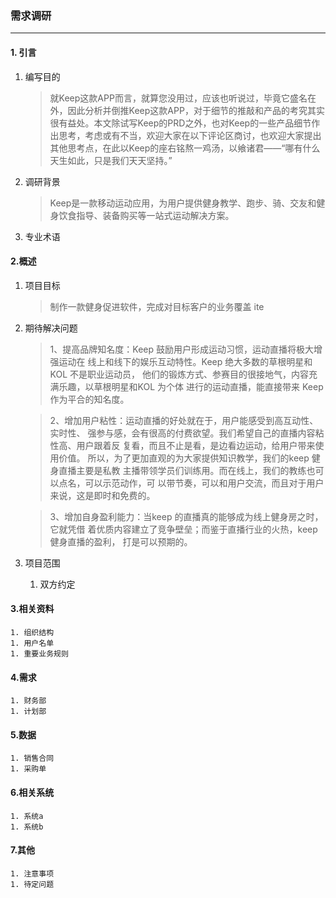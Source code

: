 ### 需求调研

---

####  1. 引言

 1. 编写目的

    > 就Keep这款APP而言，就算您没用过，应该也听说过，毕竟它盛名在外，因此分析并倒推Keep这款APP，对于细节的推敲和产品的考究其实很有益处。本文除试写Keep的PRD之外，也对Keep的一些产品细节作出思考，考虑或有不当，欢迎大家在以下评论区商讨，也欢迎大家提出其他思考点，在此以Keep的座右铭熬一鸡汤，以飨诸君——“哪有什么天生如此，只是我们天天坚持。”

 2. 调研背景

    > Keep是一款移动运动应用，为用户提供健身教学、跑步、骑、交友和健身饮食指导、装备购买等一站式运动解决方案。

 3. 专业术语

#### 2.概述

 1. 项目目标

    > 制作一款健身促进软件，完成对目标客户的业务覆盖 ite

 2. 期待解决问题

    > 1、提高品牌知名度：Keep 鼓励用户形成运动习惯，运动直播将极大增强运动在
    > 线上和线下的娱乐互动特性。Keep 绝大多数的草根明星和KOL 不是职业运动员，
    > 他们的锻炼方式、参赛目的很接地气，内容充满乐趣，以草根明星和KOL 为个体
    > 进行的运动直播，能直接带来 Keep 作为平合的知名度。

    > 2、增加用户粘性：运动直播的好处就在于，用户能感受到高互动性、实时性、
    > 强参与感，会有很高的付费欲望。我们希望自己的直播内容粘性高、用户跟着反
    > 复看，而且不止是看，是边看边运动，给用户带来使用价值。
    > 所以，为了更加直观的为大家提供知识教学，我们的keep 健身直播主要是私教
    > 主播带领学员们训练用。而在线上，我们的教练也可以点名，可以示范动作，可
    > 以带节奏，可以和用户交流，而且对于用户来说，这是即时和免费的。

    > 3、增加自身盈利能力：当keep 的直播真的能够成为线上健身房之时，它就凭借
    > 着优质内容建立了竞争壁垒；而鉴于直播行业的火热，keep 健身直播的盈利，
    > 打是可以预期的。

 3. 项目范围

	1. 双方约定

#### 3.相关资料

	1. 组织结构
	1. 用户名单
	1. 重要业务规则

#### 4.需求

	1. 财务部
	1. 计划部

#### 5.数据

	1. 销售合同
	1. 采购单

#### 6.相关系统

	1. 系统a
	1. 系统b

#### 7.其他

	1. 注意事项
	1. 待定问题
